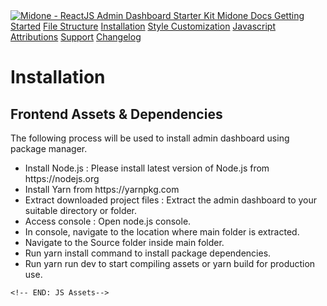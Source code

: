 <!DOCTYPE html>
<!--
Template Name: Midone - ReactJS Admin Dashboard Starter Kit
Author: Left4code
Website: http://www.left4code.com/
Contact: muhammadrizki@left4code.com
Purchase: https://themeforest.net/user/left4code/portfolio
Renew Support: https://themeforest.net/user/left4code/portfolio
License: You must have a valid license purchased only from themeforest(the above link) in order to legally use the theme for your project.
-->
<html lang="en">
  <!-- BEGIN: Head -->
  <head>
    <meta charset="utf-8" />
    <link href="dist/images/logo.svg" rel="shortcut icon" />
    <meta name="viewport" content="width=device-width, initial-scale=1" />
    <meta
      name="description"
      content="Midone admin is super flexible, powerful, clean & modern responsive tailwind admin template with unlimited possibilities."
    />
    <meta
      name="keywords"
      content="admin template, Midone admin template, dashboard template, flat admin template, responsive admin template, web app"
    />
    <meta name="author" content="LEFT4CODE" />
    <title>Installation - Midone - ReactJS Admin Dashboard Starter Kit</title>
    <!-- BEGIN: CSS Assets-->
    <link rel="stylesheet" href="dist/css/app.css" />
    <!-- END: CSS Assets-->
  </head>
  <!-- END: Head -->
  <body>
    <div class="container grid grid-cols-12 -my-3 min-h-screen relative z-10">
      <div class="col-span-3 bg-gray-800 py-10">
        <a href="" class="intro-x flex items-center pl-5 mb-8">
          <img
            alt="Midone - ReactJS Admin Dashboard Starter Kit"
            class="w-6"
            src="dist/images/logo.svg"
          />
          <span class="hidden xl:block text-2xl ml-3">
            <span class="font-medium">Midone</span> Docs
          </span>
        </a>
        <a
          href="index.html"
          class="intro-x flex items-center px-5 py-3 rounded-l hover:bg-gray-900 transition duration-300 ease-in-out"
          >Getting Started</a
        >
        <a
          href="file-structure.html"
          class="intro-x flex items-center px-5 py-3 rounded-l hover:bg-gray-900 transition duration-300 ease-in-out"
          >File Structure</a
        >
        <a
          href="installation.html"
          class="intro-x flex items-center px-5 py-3 rounded-l hover:bg-gray-900 transition duration-300 ease-in-out font-medium bg-gray-900"
          >Installation</a
        >
        <a
          href="style-customization.html"
          class="intro-x flex items-center px-5 py-3 rounded-l hover:bg-gray-900 transition duration-300 ease-in-out"
          >Style Customization</a
        >
        <a
          href="javascript.html"
          class="intro-x flex items-center px-5 py-3 rounded-l hover:bg-gray-900 transition duration-300 ease-in-out"
          >Javascript</a
        >
        <a
          href="attributions.html"
          class="intro-x flex items-center px-5 py-3 rounded-l hover:bg-gray-900 transition duration-300 ease-in-out"
          >Attributions</a
        >
        <a
          href="support.html"
          class="intro-x flex items-center px-5 py-3 rounded-l hover:bg-gray-900 transition duration-300 ease-in-out"
          >Support</a
        >
        <a
          href="changelog.html"
          class="intro-x flex items-center px-5 py-3 rounded-l hover:bg-gray-900 transition duration-300 ease-in-out"
          >Changelog</a
        >
      </div>
      <div class="col-span-9 border-l border-gray-800 bg-gray-900 py-10 px-10">
        <h1
          class="intro-y text-2xl font-medium pb-8 mb-10 border-b border-gray-800"
        >
          Installation
        </h1>
        <h2
          class="intro-y text-xl font-medium pb-5 mb-5 border-b border-gray-800"
        >
          Frontend Assets & Dependencies
        </h2>
        <div class="intro-y leading-relaxed">
          <p class="mb-3">
            The following process will be used to install admin dashboard using
            package manager.
          </p>
          <ul class="list-decimal ml-6">
            <li class="mt-4">
              Install Node.js : Please install latest version of Node.js from
              https://nodejs.org
            </li>
            <li class="mt-4">Install Yarn from https://yarnpkg.com</li>
            <li class="mt-4">
              Extract downloaded project files : Extract the admin dashboard to
              your suitable directory or folder.
            </li>
            <li class="mt-4">Access console : Open node.js console.</li>
            <li class="mt-4">
              In console, navigate to the location where main folder is
              extracted.
            </li>
            <li class="mt-4">
              Navigate to the
              <span class="text-yellow-500 font-medium">Source</span> folder
              inside main folder.
            </li>
            <li class="mt-4">
              Run
              <span class="text-yellow-500 font-medium">yarn install</span>
              command to install package dependencies.
            </li>
            <li class="mt-4">
              Run
              <span class="text-yellow-500 font-medium">yarn run dev</span> to
              start compiling assets or
              <span class="text-yellow-500 font-medium">yarn build</span> for
              production use.
            </li>
          </ul>
        </div>
      </div>
    </div>
    <!-- BEGIN: JS Assets-->

    <!-- END: JS Assets-->
  </body>
</html>
